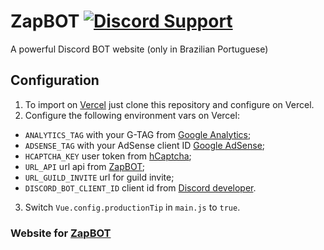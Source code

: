 # ZapBOT [![Discord Support](https://img.shields.io/discord/826413601518125087.svg)](https://discord.gg/CE7vCvdDQJ)
A powerful Discord BOT website (only in Brazilian Portuguese)

## Configuration
1. To import on [Vercel](https://vercel.com/) just clone this repository and configure on Vercel.
2. Configure the following environment vars on Vercel:
  * `ANALYTICS_TAG` with your G-TAG from [Google Analytics](https://analytics.google.com/);
  * `ADSENSE_TAG` with your AdSense client ID [Google AdSense](https://adsense.google.com/);
  * `HCAPTCHA_KEY` user token from [hCaptcha](https://www.hcaptcha.com/);
  * `URL_API` url api from [ZapBOT](https://github.com/suchorski/ZapBOT);
  * `URL_GUILD_INVITE` url for guild invite;
  * `DISCORD_BOT_CLIENT_ID` client id from [Discord developer](https://discord.com/developers/applications/).
3. Switch `Vue.config.productionTip` in `main.js` to `true`.

### Website for [ZapBOT](https://github.com/suchorski/ZapBOT)